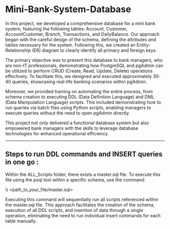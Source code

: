 # Mini-Bank-System-Database

In this project, we developed a comprehensive database for a mini bank system, featuring the following tables: Account, Customer, AccountCustomer, Branch, Transactions, and DailyBalance. Our approach began with the careful design of the schema, defining the attributes and tables necessary for the system. Following this, we created an Entity-Relationship (ER) diagram to clearly identify all primary and foreign keys.

The primary objective was to present this database to bank managers, who are non-IT professionals, demonstrating how PostgreSQL and pgAdmin can be utilized to perform CRUD (Create, Read, Update, Delete) operations effectively. To facilitate this, we designed and executed approximately 30-40 queries, showcasing real-life banking scenarios within pgAdmin.

Moreover, we provided training on automating the entire process, from schema creation to executing DDL (Data Definition Language) and DML (Data Manipulation Language) scripts. This included demonstrating how to run queries via batch files using Python scripts, enabling managers to execute queries without the need to open pgAdmin directly.

This project not only delivered a functional database system but also empowered bank managers with the skills to leverage database technologies for enhanced operational efficiency.

*******************************************************************************************************************************************************************

## Steps to run DDL commands and INSERT queries in one go : 
Within the ALL_Scripts folder, there exists a master.sql file. To execute this file using the psql tool within a specific schema, use the command:

\i <path_to_your_file/master.sql>

Executing this command will sequentially run all scripts referenced within the master.sql file. This approach facilitates the creation of the schema, execution of all DDL scripts, and insertion of data through a single operation, eliminating the need to run individual insert commands for each table manually.
